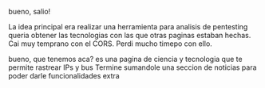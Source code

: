 bueno, salio!

La idea principal era realizar una herramienta para analisis de pentesting queria obtener las tecnologias con las que otras paginas estaban hechas. Cai muy temprano con el CORS. Perdi mucho timepo con ello.

bueno, que tenemos aca? es una pagina de ciencia y tecnologia que te permite rastrear IPs y bus
Termine sumandole una seccion de noticias para poder darle funcionalidades extra

